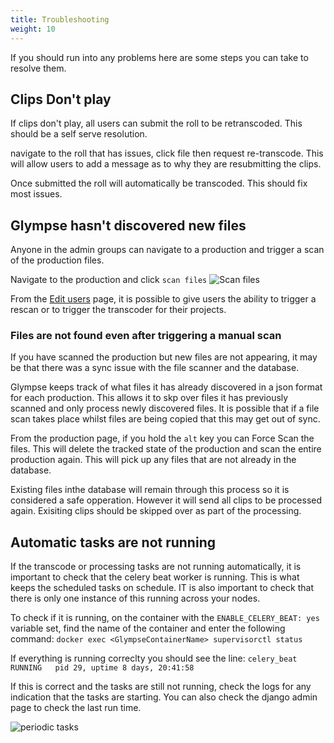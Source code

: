 ```yaml
---
title: Troubleshooting
weight: 10
---
```


If you should run into any problems here are some steps you can take to resolve them.

## Clips Don't play
If clips don't play, all users can submit the roll to be retranscoded. This should be a self serve resolution. 

navigate to the roll that has issues, click file then request re-transcode. This will allow users to add a message as to why they are resubmitting the clips. 

Once submitted the roll will automatically be transcoded. This should fix most issues. 

## Glympse hasn't discovered new files
Anyone in the admin groups can navigate to a production and trigger a scan of the production files. 

Navigate to the production and click `scan files` 
![Scan files](/images/scan_files.png)

From the [Edit users](/docs/user_management/manage_users) page, it is possible to give users the ability to trigger a rescan or to trigger the transcoder for their projects. 

### Files are not found even after triggering a manual scan
If you have scanned the production but new files are not appearing, it may be that there was a sync issue with the file scanner and the database. 

Glympse keeps track of what files it has already discovered in a json format for each production. This allows it to skp over files it has previously scanned and only process newly discovered files. It is possible that if a file scan takes place whilst files are being copied that this may get out of sync. 

From the production page, if you hold the `alt` key you can Force Scan the files. This will delete the tracked state of the production and scan the entire production again. This will pick up any files that are not already in the database. 

Existing files inthe database will remain through this process so it is considered a safe opperation. However it will send all clips to be processed again. Exisiting clips should be skipped over as part of the processing. 

## Automatic tasks are not running
If the transcode or processing tasks are not running automatically, it is important to check that the celery beat worker is running. This is what keeps the scheduled tasks on schedule. IT is also important to check that there is only one instance of this running across your nodes. 

To check if it is running, on the container with the `ENABLE_CELERY_BEAT: yes` variable set, find the name of the container and enter the following command: `docker exec <GlympseContainerName> supervisorctl status`

If everything is running correclty you should see the line: `celery_beat    RUNNING   pid 29, uptime 8 days, 20:41:58`

If this is correct and the tasks are still not running, check the logs for any indication that the tasks are starting.  You can also check the django admin page to check the last run time. 

![periodic tasks](/images/periodic_tasks.png)

